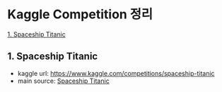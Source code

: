 # Kaggle Competition 정리

[1. Spaceship Titanic](#1-spaceship-titanic)



## 1. Spaceship Titanic
- kaggle url: https://www.kaggle.com/competitions/spaceship-titanic
- main source: [Spaceship Titanic](/spaceship_titanic/index.ipynb)